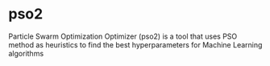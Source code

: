 # pso2
Particle Swarm Optimization Optimizer (pso2) is a tool that uses PSO method as heuristics to find the best hyperparameters for Machine Learning algorithms

